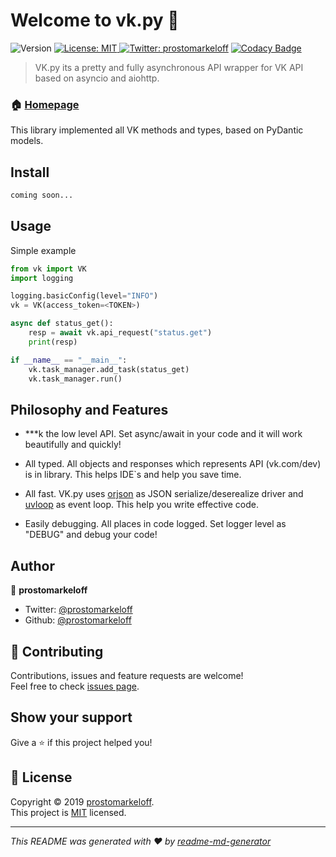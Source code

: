 # Welcome to vk.py 👋

![Version](https://img.shields.io/badge/version-0.2.0-blue.svg?cacheSeconds=2592000) [ ![License: MIT](https://img.shields.io/badge/License-MIT-yellow.svg) ](https://github.com/prostomarkeloff/vk.py/blob/master/LICENSE) [![Twitter: prostomarkeloff](https://img.shields.io/twitter/follow/prostomarkeloff.svg?style=social)](https://twitter.com/prostomarkeloff)
[![Codacy Badge](https://api.codacy.com/project/badge/Grade/cac2f27aab0a41f993660a525c054bb5)](https://app.codacy.com/app/prostomarkeloff/vk.py?utm_source=github.com&utm_medium=referral&utm_content=prostomarkeloff/vk.py&utm_campaign=Badge_Grade_Dashboard)

> VK.py its a pretty and fully asynchronous API wrapper for VK API based on asyncio and aiohttp.



### 🏠 [Homepage](github.com/prostomarkeloff/vk.py)


This library implemented all VK methods and types, based on PyDantic models.

## Install

```sh
coming soon...
```

## Usage

Simple example
```python
from vk import VK
import logging

logging.basicConfig(level="INFO")
vk = VK(access_token=<TOKEN>)

async def status_get():
    resp = await vk.api_request("status.get")
    print(resp)

if __name__ == "__main__":
    vk.task_manager.add_task(status_get)
    vk.task_manager.run()

```

## Philosophy and Features
- ***k the low level API. Set async/await in your code and it will work beautifully and quickly!
  
- All typed. All objects and responses which represents API (vk.com/dev) is in library. This helps IDE`s and help you save time.
  
- All fast. VK.py uses [orjson](https://github.com/ijl/orjson) as JSON serialize/deserealize driver and [uvloop](https://github.com/MagicStack/uvloop) as event loop. This help you write effective code.

- Easily debugging. All places in code logged. Set logger level as "DEBUG" and debug your code!
## Author

👤 **prostomarkeloff**

* Twitter: [@prostomarkeloff](https://twitter.com/prostomarkeloff)
* Github: [@prostomarkeloff](https://github.com/prostomarkeloff)

## 🤝 Contributing

Contributions, issues and feature requests are welcome!<br />Feel free to check [issues page](https://github.com/prostomarkeloff/vk.py/issues).

## Show your support

Give a ⭐️ if this project helped you!

## 📝 License

Copyright © 2019 [prostomarkeloff](https://github.com/prostomarkeloff).<br />
This project is [MIT](https://github.com/prostomarkeloff/vk.py/blob/master/LICENSE) licensed.

***
_This README was generated with ❤️ by [readme-md-generator](https://github.com/kefranabg/readme-md-generator)_